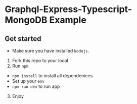 # Graphql-Express-Typescript-MongoDB Example

## Get started

- Make sure you have installed `Nodejs`.

1. Fork this repo to your local
2. Run `npm`
- `npm install` to install all dependenices
- Set up your `env`
- `npm run dev` to run app

3. Enjoy
 
